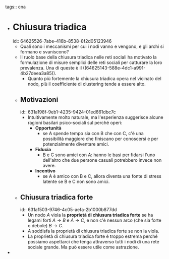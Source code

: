 tags:: cna

- # Chiusura triadica
  id:: 64625526-7abe-416b-8538-8f2d05123946
	- Quali sono i meccanismi per cui i nodi vanno e vengono, e gli archi si formano e svaniscono?
	- Il ruolo base della chiusura triadica nelle reti sociali ha motivato la formulazione di misure semplici delle reti sociali per catturare la loro prevalenza. Una di queste è il ((64625143-588e-4dc1-a991-4b27deea3a85)).
		- Quanto più fortemente la chiusura triadica opera nel vicinato del nodo, più il coefficiente di clustering tende a essere alto.
	- ## Motivazioni
	  id:: 631a198f-9eb1-4235-9424-01ed661dbc7c
		- Intuitivamente molto naturale, ma l'esperienza suggerisce alcune ragioni basilari psico-sociali sul perché operi:
			- **Opportunità**
				- se A spende tempo sia con B che con C, c'è una possibilità maggiore che finiscano per conoscersi e per potenzialmente diventare amici.
			- **Fiducia**
				- B e C sono amici con A: hanno le basi per fidarsi l'uno dell'altro che due persone casuali potrebbero invece non avere.
			- **Incentivo**
				- se A è amico con B e C, allora diventa una fonte di stress latente se B e C non sono amici.
	- ## Chiusura triadica forte
	  id:: 631af503-9746-4c05-aefa-2b1000b877dd
		- Un nodo $A$ viola la **proprietà di chiusura triadica forte** se ha legami forti $A \rightarrow B$ e $A \rightarrow C$, e non c'è nessun arco (che sia forte o debole) $B \rightarrow C$.
		- $A$ soddisfa la proprietà di chiusura triadica forte se non la viola.
		- La proprietà di chiusura triadica forte è troppo estrema perché possiamo aspettarci che tenga attraverso tutti i nodi di una rete sociale grande. Ma può essere utile come astrazione.
-